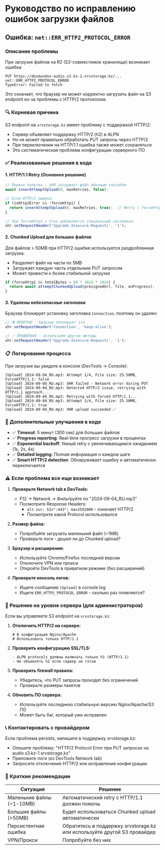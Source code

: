 # Руководство по исправлению ошибок загрузки файлов

## Ошибка: `net::ERR_HTTP2_PROTOCOL_ERROR`

### Описание проблемы

При загрузке файлов на R2 (S3-совместимое хранилище) возникает ошибка:
```
PUT https://dosmundos-audio.s3.kz-1.srvstorage.kz/... net::ERR_HTTP2_PROTOCOL_ERROR
TypeError: Failed to fetch
```

Это означает, что браузер не может корректно загрузить файл на S3 endpoint из-за проблемы с HTTP/2 протоколом.

### 🔍 Корневая причина

S3 endpoint на `srvstorage.kz` имеет проблему с поддержкой HTTP/2:
- Сервер объявляет поддержку HTTP/2 (h2) в ALPN
- Но не может правильно обработать PUT запросы через HTTP/2
- При переключении на HTTP/1.1 ошибка также может сохраняться
- Это систематическая проблема конфигурации серверного ПО

### ✅ Реализованные решения в коде

#### 1. **HTTP/1.1 Retry (Основное решение)**

```javascript
// Первая попытка - XHR загружает файл обычным способом
await innerAttemptUpload(0, maxRetries, false);

// Если HTTP/2 ошибка:
if (isHttp2Error && !forceHttp1) {
  return innerAttemptUpload(0, maxRetries, true);  // Retry с forceHttp1=true
}

// При forceHttp1 = true добавляется специальный заголовок:
xhr.setRequestHeader('Upgrade-Insecure-Requests', '1');
```

#### 2. **Chunked Upload для больших файлов**

Для файлов > 50MB при HTTP/2 ошибке используется раздробленная загрузка:
- Разделяет файл на части по 5MB
- Загружает каждую часть отдельным PUT запросом
- Может привести к более стабильной загрузке

```javascript
if (forceHttp1 && totalBytes > 50 * 1024 * 1024) {
  return await attemptChunkedUpload(presignedUrl, file, onProgress);
}
```

#### 3. **Удалены небезопасные заголовки**

Браузер блокирует установку заголовка `Connection`, поэтому он удален:
```javascript
// ❌ НЕВЕРНО - браузер блокирует это
xhr.setRequestHeader('Connection', 'keep-alive');

// ✅ ПРАВИЛЬНО - используем другие методы
xhr.setRequestHeader('Upgrade-Insecure-Requests', '1');
```

### 📋 Логирование процесса

При загрузке вы увидите в консоли (DevTools → Console):

```
[Upload] 2024-09-04_RU.mp3: Attempt 1/4, File size: 25.50MB, ForceHTTP/1.1: false
[Upload] 2024-09-04_RU.mp3: XHR failed - Network error during PUT
[Upload] 2024-09-04_RU.mp3: Detected HTTP/2 issue, retrying with HTTP/1.1 approach...
[Upload] 2024-09-04_RU.mp3: Retrying with forced HTTP/1.1...
[Upload] 2024-09-04_RU.mp3: Attempt 1/4, File size: 25.50MB, ForceHTTP/1.1: true
[Upload] 2024-09-04_RU.mp3: XHR upload succeeded ✅
```

### 🎯 Дополнительные улучшения в коде

- ✅ **Timeout**: 5 минут (300 сек) для больших файлов
- ✅ **Progress reporting**: Real-time прогресс загрузки в процентах
- ✅ **Exponential backoff**: Умный retry с увеличивающимся ожиданием (1s, 2s, 4s)
- ✅ **Detailed logging**: Полная информация о каждом шаге
- ✅ **Smart HTTP/2 detection**: Обнаруживает ошибку и автоматически переключается

### ⚠️ Если проблема все еще возникает

1. **Проверьте Network tab в DevTools:**
   - F12 → Network → Фильтруйте по "2024-09-04_RU.mp3"
   - Посмотрите Response Headers:
     - `alt-svc: h2=":443"; ma=2592000` - означает HTTP/2
     - Посмотрите какой Protocol использовался

2. **Размер файла:**
   - Попробуйте загрузить маленький файл (~1MB)
   - Проверьте логи - дошел ли до Chunked upload?

3. **Браузер и расширения:**
   - Используйте Chrome/Firefox последней версии
   - Отключите VPN или прокси
   - Откройте DevTools в приватном режиме (без расширений)

4. **Проверьте консоль логов:**
   - Ищите сообщения `[Upload]` в console.log
   - Ищите `ERR_HTTP2_PROTOCOL_ERROR` - сколько раз появляется?

### 🔧 Решение на уровне сервера (для администраторов)

Если вы управляете S3 endpoint на `srvstorage.kz`:

1. **Отключить HTTP/2 на сервере:**
   ```nginx
   # В конфигурации Nginx/Apache
   # Использовать только HTTP/1.1
   ```

2. **Проверить конфигурацию SSL/TLS:**
   ```
   - ALPN protocols должны включать только h1 (HTTP/1.1)
   - Не объявлять h2 если сервер не готов
   ```

3. **Проверить firewall правила:**
   - Убедитесь, что PUT запросы проходят без ограничений
   - Проверьте размеры пакетов

4. **Обновить ПО сервера:**
   - Используйте последнюю стабильную версию Nginx/Apache/S3 ПО
   - Может быть баг, который уже исправлен

### 📞 Контактировать с провайдером

Если проблема persists, напишите в поддержку srvstorage.kz:
- Опишите проблему: "HTTP/2 Protocol Error при PUT запросах на audio.s3.kz-1.srvstorage.kz"
- Приложите логи (из DevTools Network tab)
- Запросите отключение HTTP/2 или исправление конфигурации

### 🚀 Краткие рекомендации

| Ситуация | Решение |
|----------|---------|
| Маленькие файлы (~1-10MB) | Автоматический retry с HTTP/1.1 должен помочь |
| Большие файлы (>50MB) | Будет использоваться Chunked upload автоматически |
| Персистентная ошибка | Обратитесь в поддержку srvstorage.kz или используйте другой S3 провайдер |
| VPN/Прокси | Попробуйте без них |

